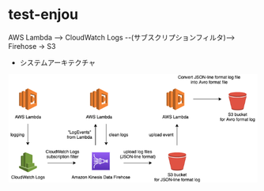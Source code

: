 # test-enjou

AWS Lambda --> CloudWatch Logs --(サブスクリプションフィルタ)--> Firehose -> S3

- システムアーキテクチャ

![img](./docs/img/test-enjou-system-architecture.png)
